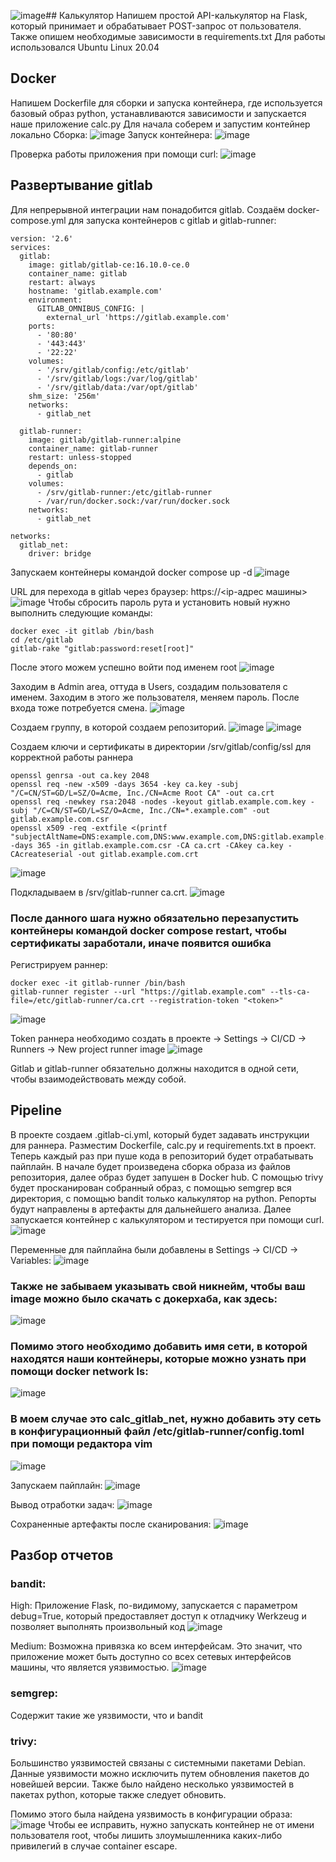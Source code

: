 ![image](https://github.com/user-attachments/assets/b4a29bf1-181a-42ef-b1b1-79a4b281e3af)## Калькулятор
Напишем простой API-калькулятор на Flask, который принимает и обрабатывает POST-запрос от пользователя.
Также опишем необходимые зависимости в requirements.txt
Для работы использовался Ubuntu Linux 20.04

## Docker
Напишем Dockerfile для сборки и запуска контейнера, где используется базовый образ python, устанавливаются зависимости и запускается наше приложение calc.py
Для начала соберем и запустим контейнер локально
Сборка:
![image](https://github.com/user-attachments/assets/71aa72ee-ee29-45ae-b90e-6f5926fb6131)
Запуск контейнера:
![image](https://github.com/user-attachments/assets/33452894-088c-43c2-9ef3-7e436e05ca08)

Проверка работы приложения при помощи curl:
![image](https://github.com/user-attachments/assets/aa06f264-c073-473d-b73d-a1694a13e851)

## Развертывание gitlab
Для непрерывной интеграции нам понадобится gitlab.
Создаём docker-compose.yml для запуска контейнеров с gitlab и gitlab-runner:
```
version: '2.6'
services:
  gitlab:
    image: gitlab/gitlab-ce:16.10.0-ce.0
    container_name: gitlab
    restart: always
    hostname: 'gitlab.example.com'
    environment:
      GITLAB_OMNIBUS_CONFIG: |
        external_url 'https://gitlab.example.com'
    ports:
      - '80:80'
      - '443:443'
      - '22:22'
    volumes:
      - '/srv/gitlab/config:/etc/gitlab'
      - '/srv/gitlab/logs:/var/log/gitlab'
      - '/srv/gitlab/data:/var/opt/gitlab'
    shm_size: '256m'
    networks:
      - gitlab_net

  gitlab-runner:
    image: gitlab/gitlab-runner:alpine
    container_name: gitlab-runner
    restart: unless-stopped
    depends_on:
      - gitlab
    volumes:
      - /srv/gitlab-runner:/etc/gitlab-runner
      - /var/run/docker.sock:/var/run/docker.sock
    networks:
      - gitlab_net

networks:
  gitlab_net:
    driver: bridge
```
Запускаем контейнеры командой docker compose up -d
![image](https://github.com/user-attachments/assets/f3a7c4b6-af64-4642-8595-cb0ffb313294)

URL для перехода в gitlab через браузер: https://<ip-адрес машины>
![image](https://github.com/user-attachments/assets/74e8f0a5-647d-459d-9f2c-5cf50141cf1f)
Чтобы сбросить пароль рута и установить новый нужно выполнить следующие команды:
```
docker exec -it gitlab /bin/bash
cd /etc/gitlab
gitlab-rake "gitlab:password:reset[root]"
```
После этого можем успешно войти под именем root
![image](https://github.com/user-attachments/assets/84595657-f2a9-46a1-a17f-660ce9e0bd4e)

Заходим в Admin area, оттуда в Users, создадим пользователя с именем. Заходим в этого же пользователя, меняем пароль. После входа тоже потребуется смена.
![image](https://github.com/user-attachments/assets/d16ac4c0-1b9c-4813-ab33-474ad4a8bcb6)

Создаем группу, в которой создаем репозиторий.
![image](https://github.com/user-attachments/assets/98ec712f-5976-4379-a95f-c192e3a4e952)
![image](https://github.com/user-attachments/assets/79b1ae58-54d9-4b27-a1c9-85d944d82a9b)



Создаем ключи и сертификаты в директории /srv/gitlab/config/ssl для корректной работы раннера
```
openssl genrsa -out ca.key 2048
openssl req -new -x509 -days 3654 -key ca.key -subj "/C=CN/ST=GD/L=SZ/O=Acme, Inc./CN=Acme Root CA" -out ca.crt
openssl req -newkey rsa:2048 -nodes -keyout gitlab.example.com.key -subj "/C=CN/ST=GD/L=SZ/O=Acme, Inc./CN=*.example.com" -out gitlab.example.com.csr
openssl x509 -req -extfile <(printf "subjectAltName=DNS:example.com,DNS:www.example.com,DNS:gitlab.example.com") -days 365 -in gitlab.example.com.csr -CA ca.crt -CAkey ca.key -CAcreateserial -out gitlab.example.com.crt
```
![image](https://github.com/user-attachments/assets/d086f312-f627-4869-8199-2c0b98273fe8)

Подкладываем в /srv/gitlab-runner ca.crt.
![image](https://github.com/user-attachments/assets/3968b38b-fa5f-4f0b-9ad1-566cf94ef9a9)
### После данного шага нужно обязательно перезапустить контейнеры командой docker compose restart, чтобы сертификаты заработали, иначе появится ошибка

Регистрируем раннер:
```
docker exec -it gitlab-runner /bin/bash
gitlab-runner register --url "https://gitlab.example.com" --tls-ca-file=/etc/gitlab-runner/ca.crt --registration-token "<token>"
```
![image](https://github.com/user-attachments/assets/4940dddd-e7ff-4916-9d55-c265fc169839)

Token раннера необходимо создать в проекте -> Settings -> CI/CD -> Runners -> New project runner image
![image](https://github.com/user-attachments/assets/8575fd9d-06f9-42bc-9e89-0523332e58b7)

Gitlab и gitlab-runner обязательно должны находится в одной сети, чтобы взаимодействовать между собой.

## Pipeline
В проекте создаем .gitlab-ci.yml, который будет задавать инструкции для раннера. Разместим Dockerfile, calc.py и requirements.txt в проект. Теперь каждый раз при пуше кода в репозиторий будет отрабатывать пайплайн. В начале будет произведена сборка образа из файлов репозитория, далее образ будет запушен в Docker hub. С помощью trivy будет просканирован собранный образ, с помощью semgrep вся директория, с помощью bandit только калькулятор на python. Репорты будут направлены в артефакты для дальнейшего анализа. Далее запускается контейнер с калькулятором и тестируется при помощи curl.
![image](https://github.com/user-attachments/assets/a96dcc14-e9b9-44f8-b493-dbea8a2abe4f)

Переменные для пайплайна были добавлены в Settings -> CI/CD -> Variables:
![image](https://github.com/user-attachments/assets/63411361-29dd-42dd-93f7-3dacb84fd504)
### Также не забываем указывать свой никнейм, чтобы ваш image можно было скачать с докерхаба, как здесь:
![image](https://github.com/user-attachments/assets/55919a99-1bfa-4b4d-b092-dc44d69325fe)
### Помимо этого необходимо добавить имя сети, в которой находятся наши контейнеры, которые можно узнать при помощи docker network ls:
![image](https://github.com/user-attachments/assets/58778f68-c0a9-406b-b2b3-2633c814a256)
### В моем случае это calc_gitlab_net, нужно добавить эту сеть в конфигурационный файл /etc/gitlab-runner/config.toml при помощи редактора vim
![image](https://github.com/user-attachments/assets/75733a55-88dc-4f52-ad0f-86dd7fd73866)

Запускаем пайплайн:
![image](https://github.com/user-attachments/assets/868d10d4-6158-44d9-ae27-d173a03dbd19)


Вывод отработки задач:
![image](https://github.com/user-attachments/assets/40e4f551-d317-4d9f-8e6a-d38cd36b9159)


Сохраненные артефакты после сканирования:
![image](https://github.com/user-attachments/assets/c43c4475-5cff-4f3f-8748-daf899b561a7)


## Разбор отчетов
### bandit:
High: Приложение Flask, по-видимому, запускается с параметром debug=True, который предоставляет доступ к отладчику Werkzeug и позволяет выполнять произвольный код
![image](https://github.com/user-attachments/assets/3a1c1651-8973-4bb2-9c14-f3f2c478f296)

Medium: Возможна привязка ко всем интерфейсам. Это значит, что приложение может быть доступно со всех сетевых интерфейсов машины, что является уязвимостью.
![image](https://github.com/user-attachments/assets/ddea3fa8-e071-49d5-8a3d-82e5ac9e5074)


### semgrep:
Содержит такие же уязвимости, что и bandit

### trivy:

Большинство уязвимостей связаны с системными пакетами Debian. Данные уязвимости можно исключить путем обновления пакетов до новейшей версии.
Также было найдено несколько уязвимостей в пакетах python, которые также следует обновить.

Помимо этого была найдена уязвимость в конфигурации образа:
![image](https://github.com/user-attachments/assets/214d1bca-887d-43be-bccf-798c4655adde)
Чтобы ее исправить, нужно запускать контейнер не от имени пользователя root, чтобы лишить злоумышленника каких-либо привилегий в случае container escape.
